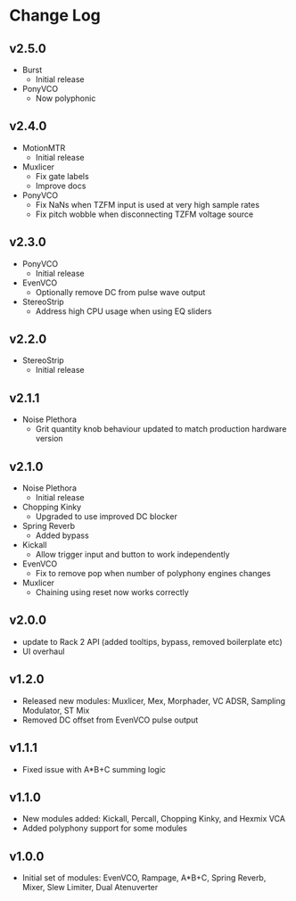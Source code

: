 # Change Log

## v2.5.0
  * Burst
    * Initial release
  * PonyVCO
    * Now polyphonic

## v2.4.0
  * MotionMTR
    * Initial release
  * Muxlicer
    * Fix gate labels
    * Improve docs
  * PonyVCO
    * Fix NaNs when TZFM input is used at very high sample rates
    * Fix pitch wobble when disconnecting TZFM voltage source

## v2.3.0
  * PonyVCO
    * Initial release
  * EvenVCO
    * Optionally remove DC from pulse wave output
  * StereoStrip
    * Address high CPU usage when using EQ sliders

## v2.2.0

  * StereoStrip
    * Initial release

## v2.1.1
  * Noise Plethora
    * Grit quantity knob behaviour updated to match production hardware version

## v2.1.0
  * Noise Plethora
    * Initial release
  * Chopping Kinky
    * Upgraded to use improved DC blocker
  * Spring Reverb
    * Added bypass
  * Kickall
    * Allow trigger input and button to work independently
  * EvenVCO
    * Fix to remove pop when number of polyphony engines changes
  * Muxlicer
    * Chaining using reset now works correctly

## v2.0.0
  * update to Rack 2 API (added tooltips, bypass, removed boilerplate etc)
  * UI overhaul

## v1.2.0

  * Released new modules: Muxlicer, Mex, Morphader, VC ADSR, Sampling Modulator, ST Mix
  * Removed DC offset from EvenVCO pulse output

## v1.1.1

  * Fixed issue with A*B+C summing logic

## v1.1.0

  * New modules added: Kickall, Percall, Chopping Kinky, and Hexmix VCA
  * Added polyphony support for some modules

## v1.0.0

  * Initial set of modules: EvenVCO, Rampage, A*B+C, Spring Reverb, Mixer, Slew Limiter, Dual Atenuverter